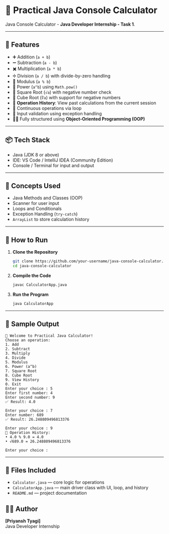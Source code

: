 
# 🧮 Practical Java Console Calculator

Java Console Calculator - **Java Developer Internship - Task 1**. 

---

## 🚀 Features

- ➕ Addition (`a + b`)
- ➖ Subtraction (`a - b`)
- ✖️ Multiplication (`a * b`)
- ➗ Division (`a / b`) with divide-by-zero handling
- 🧮 Modulus (`a % b`)
- 🔢 Power (`a^b`) using `Math.pow()`
- 🟰 Square Root (`√a`) with negative number check
- 🧊 Cube Root (`∛a`) with support for negative numbers
- 📜 **Operation History**: View past calculations from the current session
- 🔁 Continuous operations via loop
- 🚫 Input validation using exception handling
- 👨‍💻 Fully structured using **Object-Oriented Programming (OOP)**

---

## 📦 Tech Stack

- Java (JDK 8 or above)
- IDE: VS Code / IntelliJ IDEA (Community Edition)
- Console / Terminal for input and output

---

## 🧠 Concepts Used

- Java Methods and Classes (OOP)
- Scanner for user input
- Loops and Conditionals
- Exception Handling (`try-catch`)
- `ArrayList` to store calculation history

---

## 🔧 How to Run

1. **Clone the Repository**  
   ```bash
   git clone https://github.com/your-username/java-console-calculator.git
   cd java-console-calculator
   ```

2. **Compile the Code**  
   ```bash
   javac CalculatorApp.java
   ```

3. **Run the Program**  
   ```bash
   java CalculatorApp
   ```

---

## 📸 Sample Output

```
🧮 Welcome to Practical Java Calculator!
Choose an operation:
1. Add
2. Subtract
3. Multiply
4. Divide
5. Modulus
6. Power (a^b)
7. Square Root
8. Cube Root
9. View History
0. Exit
Enter your choice : 5
Enter first number: 4
Enter second number: 9
✅ Result: 4.0

Enter your choice : 7
Enter number: 689
✅ Result: 26.248809496813376

Enter your choice : 9
📜 Operation History:
• 4.0 % 9.0 = 4.0
• √689.0 = 26.248809496813376

Enter your choice : 
```

---

## 📁 Files Included

- `Calculator.java` — core logic for operations
- `CalculatorApp.java` — main driver class with UI, loop, and history
- `README.md` — project documentation


## 👨‍💻 Author

**[Priyansh Tyagi]**  
Java Developer Internship
